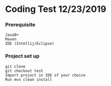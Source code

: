 # Coding Test 12/23/2019

### Prerequisite
```
Java8+
Maven
IDE (Intellij/Eclipse)
```

### Project set up
```
git clone
git checkout test
Import project in IDE of your choice
Run mvn clean install
```
